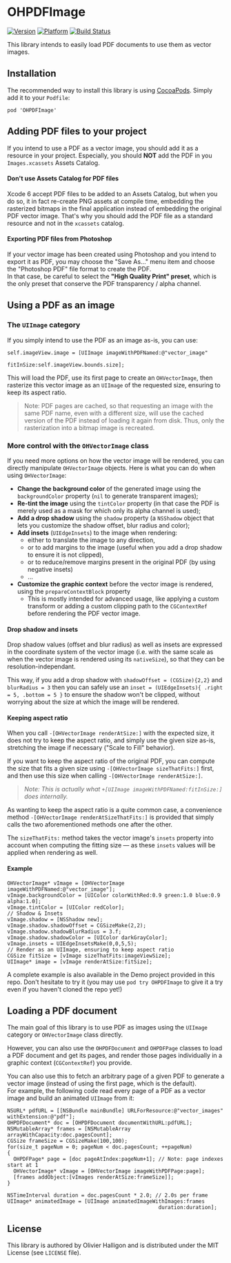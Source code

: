 # OHPDFImage


[![Version](http://cocoapod-badges.herokuapp.com/v/OHPDFImage/badge.png)](http://cocoadocs.org/docsets/OHPDFImage)
[![Platform](http://cocoapod-badges.herokuapp.com/p/OHPDFImage/badge.png)](http://cocoadocs.org/docsets/OHPDFImage)
[![Build Status](https://travis-ci.org/AliSoftware/OHPDFImage.png?branch=master)](https://travis-ci.org/AliSoftware/OHPDFImage)


This library intends to easily load PDF documents to use them as vector images.

## Installation

The recommended way to install this library is using [CocoaPods](http://guides.cocoapods.org). Simply add it to your `Podfile`:

```
pod 'OHPDFImage'
```

## Adding PDF files to your project

If you intend to use a PDF as a vector image, you should add it as a resource in your project. Especially, you should **NOT** add the PDF in you `Images.xcassets` Assets Catalog.

#### Don't use Assets Catalog for PDF files

Xcode 6 accept PDF files to be added to an Assets Catalog, but when you do so, it in fact re-create PNG assets at compile time, embedding the rasterized bitmaps in the final application instead of embedding the original PDF vector image. That's why you should add the PDF file as a standard resource and not in the `xcassets` catalog.

#### Exporting PDF files from Photoshop

If your vector image has been created using Photoshop and you intend to export it as PDF, you may choose the "Save As…" menu item and choose the "Photoshop PDF" file format to create the PDF.  
In that case, be careful to select the **"High Quality Print" preset**, which is the only preset that conserve the PDF transparency / alpha channel.

## Using a PDF as an image

### The `UIImage` category

If you simply intend to use the PDF as an image as-is, you can use:

```objc
self.imageView.image = [UIImage imageWithPDFNamed:@"vector_image"
                                        fitInSize:self.imageView.bounds.size];
```

This will load the PDF, use its first page to create an `OHVectorImage`, then rasterize this vector image as an `UIImage` of the requested size, ensuring to keep its aspect ratio.

> Note: PDF pages are cached, so that requesting an image with the same PDF name, even with a different size, will use the cached version of the PDF instead of loading it again from disk. Thus, only the rasterization into a bitmap image is recreated.

### More control with the `OHVectorImage` class

If you need more options on how the vector image will be rendered, you can directly manipulate `OHVectorImage` objects. Here is what you can do when using `OHVectorImage`:

* **Change the background color** of the generated image using the `backgroundColor` property (`nil` to generate transparent images);
* **Re-tint the image** using the `tintColor` property (in that case the PDF is merely used as a mask for which only its alpha channel is used);
* **Add a drop shadow** using the `shadow` property (a `NSShadow` object that lets you customize the shadow offset, blur radius and color);
* **Add insets** (`UIEdgeInsets`) to the image when rendering:
  * either to translate the image to any direction,
  * or to add margins to the image (useful when you add a drop shadow to ensure it is not clipped),
  * or to reduce/remove margins present in the original PDF (by using negative insets)
  * ...
* **Customize the graphic context** before the vector image is rendered, using the `prepareContextBlock` property
  * This is mostly intended for advanced usage, like applying a custom transform or adding a custom clipping path to the `CGContextRef` before rendering the PDF vector image.

#### Drop shadow and insets

Drop shadow values (offset and blur radius) as well as insets are expressed in the coordinate system of the vector image (i.e. with the same scale as when the vector image is rendered using its `nativeSize`), so that they can be resolution-independant.

This way, if you add a drop shadow with `shadowOffset = (CGSize){2,2}` and `blurRadius = 3` then you can safely use an `inset = (UIEdgeInsets){ .right = 5, .bottom = 5 }` to ensure the shadow won't be clipped, without worrying about the size at which the image will be rendered.

#### Keeping aspect ratio

When you call `-[OHVectorImage renderAtSize:]` with the expected size, it does not try to keep the aspect ratio, and simply use the given size as-is, stretching the image if necessary ("Scale to Fill" behavior).

If you want to keep the aspect ratio of the original PDF, you can compute the size that fits a given size using `-[OHVectorImage sizeThatFits:]` first, and then use this size when calling `-[OHVectorImage renderAtSize:]`.

> _Note: This is actually what `+[UIImage imageWithPDFNamed:fitInSize:]` does internally._

As wanting to keep the aspect ratio is a quite common case, a convenience method `-[OHVectorImage renderAtSizeThatFits:]` is provided that simply calls the two aforementioned methods one after the other.

The `sizeThatFits:` method takes the vector image's `insets` property into account when computing the fitting size — as these `insets` values will be applied when rendering as well.


#### Example

```objc
OHVectorImage* vImage = [OHVectorImage imageWithPDFNamed:@"vector_image"];
vImage.backgroundColor = [UIColor colorWithRed:0.9 green:1.0 blue:0.9 alpha:1.0];
vImage.tintColor = [UIColor redColor];
// Shadow & Insets
vImage.shadow = [NSShadow new];
vImage.shadow.shadowOffset = CGSizeMake(2,2);
vImage.shadow.shadowBlurRadius = 3.f;
vImage.shadow.shadowColor = [UIColor darkGrayColor];
vImage.insets = UIEdgeInsetsMake(0,0,5,5);
// Render as an UIImage, ensuring to keep aspect ratio
CGSize fitSize = [vImage sizeThatFits:imageViewSize];
UIImage* image = [vImage renderAtSize:fitSize];
```

A complete example is also available in the Demo project provided in this repo.
Don't hesitate to try it (you may use `pod try OHPDFImage` to give it a try even if you haven't cloned the repo yet!)

## Loading a PDF document

The main goal of this library is to use PDF as images using the `UIImage` category or `OHVectorImage` class directly.

However, you can also use the `OHPDFDocument` and `OHPDFPage` classes to load a PDF document and get its pages, and render those pages individually in a graphic context (`CGContextRef`) you provide.

You can also use this to fetch an arbitrary page of a given PDF to generate a vector image (instead of using the first page, which is the default).  
For example, the following code read every page of a PDF as a vector image and build an animated `UIImage` from it:

```objc
NSURL* pdfURL = [[NSBundle mainBundle] URLForResource:@"vector_images" withExtension:@"pdf"];
OHPDFDocument* doc = [OHPDFDocument documentWithURL:pdfURL];
NSMutableArray* frames = [NSMutableArray arrayWithCapacity:doc.pagesCount];
CGSize frameSize = CGSizeMake(100,100);
for(size_t pageNum = 0; pageNum < doc.pagesCount; ++pageNum)
{
  OHPDFPage* page = [doc pageAtIndex:pageNum+1]; // Note: page indexes start at 1
  OHVectorImage* vImage = [OHVectorImage imageWithPDFPage:page];
  [frames addObject:[vImages renderAtSize:frameSize]];
}

NSTimeInterval duration = doc.pagesCount * 2.0; // 2.0s per frame 
UIImage* animatedImage = [UIImage animatedImageWithImages:frames
                                                 duration:duration];
```

## License

This library is authored by Olivier Halligon and is distributed under the MIT License (see `LICENSE` file).
